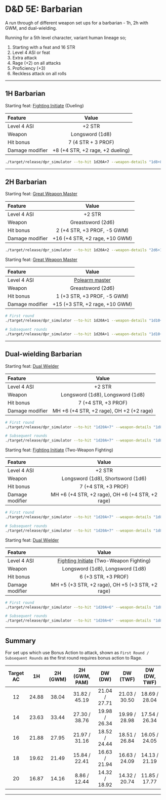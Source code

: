 # D&D 5E: Barbarian

A run through of different weapon set ups for a barbarian - 1h, 2h with GWM, and dual-wielding.

Running for a 5th level character, variant human lineage so;

1. Starting with a feat and 16 STR
1. Level 4 ASI or feat
1. Extra attack
1. Rage (+2) on all attacks
1. Proficiency (+3)
1. Reckless attack on all rolls

---

## 1H Barbarian

Starting feat: [Fighting Initiate](http://dnd5e.wikidot.com/feat:fighting-initiate) (Dueling)

|Feature|Value|
|:---|:---:|
|Level 4 ASI|+2 STR|
|Weapon|Longsword (1d8)|
|Hit bonus|7 (4 STR + 3 PROF)|
|Damage modifier|+8 (+4 STR, +2 rage, +2 dueling)|

```bash
./target/release/dpr_simulator --to-hit 1d20A+7 --weapon-details "1d8+8" "1d8+8"
```

---

## 2H Barbarian

Starting feat: [Great Weapon Master](http://dnd5e.wikidot.com/feat:great-weapon-master)

|Feature|Value|
|:---|:---:|
|Level 4 ASI|+2 STR|
|Weapon|Greastsword (2d6)|
|Hit bonus|2 (+4 STR, +3 PROF, -5 GWM)|
|Damage modifier|+16 (+4 STR, +2 rage, +10 GWM)|

```bash
./target/release/dpr_simulator --to-hit 1d20A+2 --weapon-details "2d6+16" "2d6+16"
```

Starting feat: [Great Weapon Master](http://dnd5e.wikidot.com/feat:great-weapon-master)

|Feature|Value|
|:---|:---:|
|Level 4 ASI|[Polearm master](http://dnd5e.wikidot.com/feat:polearm-master)|
|Weapon|Greastsword (2d6)|
|Hit bonus|1 (+3 STR, +3 PROF, -5 GWM)|
|Damage modifier|+15 (+3 STR, +2 rage, +10 GWM)|

```bash
# First round
./target/release/dpr_simulator --to-hit 1d20A+1 --weapon-details "1d10+15" "1d10+15"

# Subsequent rounds
./target/release/dpr_simulator --to-hit 1d20A+1 --weapon-details "1d10+15" "1d10+15" "1d4+15"
```

---

## Dual-wielding Barbarian

Starting feat: [Dual Wielder](http://dnd5e.wikidot.com/feat:dual-wielder)

|Feature|Value|
|:---|:---:|
|Level 4 ASI|+2 STR|
|Weapon|Longsword (1d8), Longsword (1d8)|
|Hit bonus|7 (+4 STR, +3 PROF)|
|Damage modifier|MH +6 (+4 STR, +2 rage), OH +2 (+2 rage)|

```bash
# First round
./target/release/dpr_simulator --to-hit "1d20A+7" --weapon-details "1d8+6" "1d8+6"

# Subsequent rounds
./target/release/dpr_simulator --to-hit "1d20A+7" --weapon-details "1d8+6" "1d8+6" "1d8+2"
```

Starting feat: [Fighting Initiate](http://dnd5e.wikidot.com/feat:fighting-initiate) (Two-Weapon Fighting)

|Feature|Value|
|:---|:---:|
|Level 4 ASI|+2 STR|
|Weapon|Longsword (1d8), Shortsword (1d6)|
|Hit bonus|7 (+4 STR, +3 PROF)|
|Damage modifier|MH +6 (+4 STR, +2 rage), OH +6 (+4 STR, +2 rage)|


```bash
# First round
./target/release/dpr_simulator --to-hit "1d20A+7" --weapon-details "1d8+6" "1d8+6"

# Subsequent rounds
./target/release/dpr_simulator --to-hit "1d20A+7" --weapon-details "1d8+6" "1d8+6" "1d6+6"
```

Starting feat: [Dual Wielder](http://dnd5e.wikidot.com/feat:dual-wielder)

|Feature|Value|
|:---|:---:|
|Level 4 ASI|[Fighting Initiate](http://dnd5e.wikidot.com/feat:fighting-initiate) (Two-Weapon Fighting)|
|Weapon|Longsword (1d8), Longsword (1d8)|
|Hit bonus|6 (+3 STR, +3 PROF)|
|Damage modifier|MH +5 (+3 STR, +2 rage), OH +5 (+3 STR, +2 rage)|

```bash
# First round
./target/release/dpr_simulator --to-hit "1d20A+6" --weapon-details "1d8+5" "1d8+5"

# Subsequent rounds
./target/release/dpr_simulator --to-hit "1d20A+6" --weapon-details "1d8+5" "1d8+5" "1d8+5"
```

---

## Summary

For set ups which use Bonus Action to attack, shown as `First Round / Subsequent Rounds` as the first round requires bonus action to Rage.

|Target AC|1H|2H (GWM)|2H (GWM, PAM)|DW (DW)|DW (TWF)|DW (DW, TWF)|
|:---:|:---:|:---:|:---:|:---:|:---:|:---:|
|12|24.88|38.04|31.82 / 45.19|21.04 / 27.71|21.03 / 30.50|18.69 / 28.04|
|14|23.63|33.44|27.30 / 38.76|19.98 / 26.34|19.99 / 28.98|17.54 / 26.34|
|16|21.88|27.95|21.97 / 31.16|18.52 / 24.44|18.51 / 26.84|16.05 / 24.05|
|18|19.62|21.49|15.84 / 22.41|16.63 / 21.94|16.63 / 24.09|14.13 / 21.19|
|20|16.87|14.16|8.86 / 12.44|14.32 / 18.92|14.32 / 20.74|11.85 / 17.77|

---
